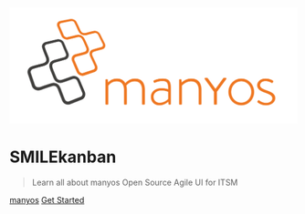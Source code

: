 ![logo](_media/logo.png)

# SMILEkanban

> Learn all about manyos Open Source Agile UI for ITSM

[manyos](https://manyos.it)
[Get Started](deployment)
